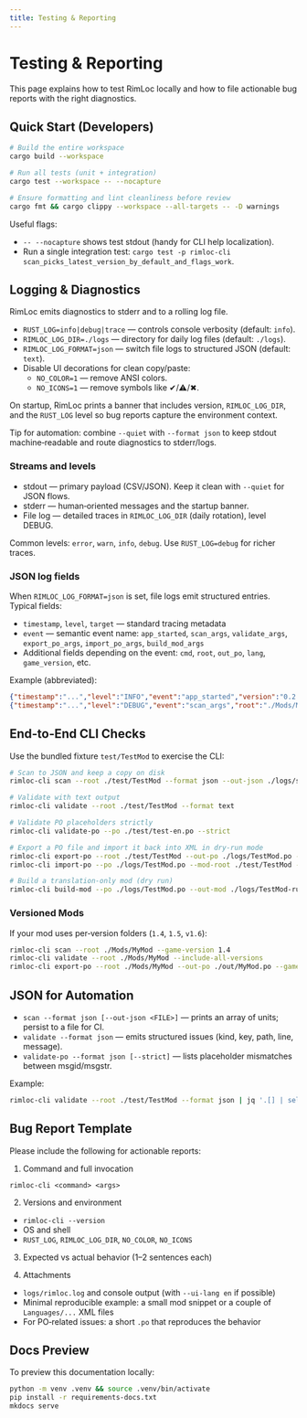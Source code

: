 ```yaml
---
title: Testing & Reporting
---
```


# Testing & Reporting

This page explains how to test RimLoc locally and how to file actionable bug reports with the right diagnostics.

## Quick Start (Developers)

```bash
# Build the entire workspace
cargo build --workspace

# Run all tests (unit + integration)
cargo test --workspace -- --nocapture

# Ensure formatting and lint cleanliness before review
cargo fmt && cargo clippy --workspace --all-targets -- -D warnings
```

Useful flags:

- `-- --nocapture` shows test stdout (handy for CLI help localization).
- Run a single integration test: `cargo test -p rimloc-cli scan_picks_latest_version_by_default_and_flags_work`.

## Logging & Diagnostics

RimLoc emits diagnostics to stderr and to a rolling log file.

- `RUST_LOG=info|debug|trace` — controls console verbosity (default: `info`).
- `RIMLOC_LOG_DIR=./logs` — directory for daily log files (default: `./logs`).
- `RIMLOC_LOG_FORMAT=json` — switch file logs to structured JSON (default: `text`).
- Disable UI decorations for clean copy/paste:
  - `NO_COLOR=1` — remove ANSI colors.
  - `NO_ICONS=1` — remove symbols like ✔/⚠/✖.

On startup, RimLoc prints a banner that includes version, `RIMLOC_LOG_DIR`, and the `RUST_LOG` level so bug reports capture the environment context.

Tip for automation: combine `--quiet` with `--format json` to keep stdout machine‑readable and route diagnostics to stderr/logs.

### Streams and levels

- stdout — primary payload (CSV/JSON). Keep it clean with `--quiet` for JSON flows.
- stderr — human‑oriented messages and the startup banner.
- File log — detailed traces in `RIMLOC_LOG_DIR` (daily rotation), level DEBUG.

Common levels: `error`, `warn`, `info`, `debug`. Use `RUST_LOG=debug` for richer traces.

### JSON log fields

When `RIMLOC_LOG_FORMAT=json` is set, file logs emit structured entries. Typical fields:

- `timestamp`, `level`, `target` — standard tracing metadata
- `event` — semantic event name: `app_started`, `scan_args`, `validate_args`, `export_po_args`, `import_po_args`, `build_mod_args`
- Additional fields depending on the event: `cmd`, `root`, `out_po`, `lang`, `game_version`, etc.

Example (abbreviated):

```json
{"timestamp":"...","level":"INFO","event":"app_started","version":"0.2.0","logdir":"logs","rustlog":"debug"}
{"timestamp":"...","level":"DEBUG","event":"scan_args","root":"./Mods/MyMod","format":"json","game_version":"1.4"}
```

## End‑to‑End CLI Checks

Use the bundled fixture `test/TestMod` to exercise the CLI:

```bash
# Scan to JSON and keep a copy on disk
rimloc-cli scan --root ./test/TestMod --format json --out-json ./logs/scan.json

# Validate with text output
rimloc-cli validate --root ./test/TestMod --format text

# Validate PO placeholders strictly
rimloc-cli validate-po --po ./test/test-en.po --strict

# Export a PO file and import it back into XML in dry-run mode
rimloc-cli export-po --root ./test/TestMod --out-po ./logs/TestMod.po --lang ru
rimloc-cli import-po --po ./logs/TestMod.po --mod-root ./test/TestMod --dry-run

# Build a translation-only mod (dry run)
rimloc-cli build-mod --po ./logs/TestMod.po --out-mod ./logs/TestMod-ru --lang ru --dry-run
```

### Versioned Mods

If your mod uses per‑version folders (`1.4`, `1.5`, `v1.6`):

```bash
rimloc-cli scan --root ./Mods/MyMod --game-version 1.4
rimloc-cli validate --root ./Mods/MyMod --include-all-versions
rimloc-cli export-po --root ./Mods/MyMod --out-po ./out/MyMod.po --game-version v1.6
```

## JSON for Automation

- `scan --format json [--out-json <FILE>]` — prints an array of units; persist to a file for CI.
- `validate --format json` — emits structured issues (kind, key, path, line, message).
- `validate-po --format json [--strict]` — lists placeholder mismatches between msgid/msgstr.

Example:

```bash
rimloc-cli validate --root ./test/TestMod --format json | jq '.[] | select(.kind=="duplicate")'
```

## Bug Report Template

Please include the following for actionable reports:

1) Command and full invocation

```
rimloc-cli <command> <args>
```

2) Versions and environment

- `rimloc-cli --version`
- OS and shell
- `RUST_LOG`, `RIMLOC_LOG_DIR`, `NO_COLOR`, `NO_ICONS`

3) Expected vs actual behavior (1–2 sentences each)

4) Attachments

- `logs/rimloc.log` and console output (with `--ui-lang en` if possible)
- Minimal reproducible example: a small mod snippet or a couple of `Languages/...` XML files
- For PO‑related issues: a short `.po` that reproduces the behavior

## Docs Preview

To preview this documentation locally:

```bash
python -m venv .venv && source .venv/bin/activate
pip install -r requirements-docs.txt
mkdocs serve
```
